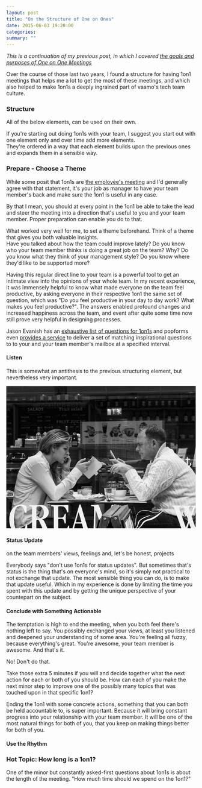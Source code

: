 ```yaml
---
layout: post
title: "On the Structure of One on Ones"
date: 2015-06-03 19:20:00
categories:
summary: ""
---
```


*This is a continuation of my previous post, in which I covered [the goals and
purposes of One on One Meetings][1on1-purpose]*

Over the course of those last two years, I found a structure for having 1on1
meetings that helps me a lot to get the most of these meetings, and which also
helped to make 1on1s a deeply ingrained part of vaamo's tech team culture.

### Structure 

All of the below elements, can be used on their own. 

If you're starting out doing 1on1s with your team, I suggest you start out with
one element only and over time add more elements.  
They're ordered in a way that each element builds upon the previous ones and
expands them in a sensible way.

### Prepare - Choose a Theme

While some posit that 1on1s are [the employee's
meeting][what-to-expect-employee] and I'd generally agree with that statement,
it's your job as manager to have your team member's back and make sure the
1on1 is useful in any case.

By that I mean, you should at every point in the 1on1 be able to take the lead
and steer the meeting into a direction that's useful to you and your team
member. Proper preparation can enable you do to that.

What worked very well for me, to set a theme beforehand. Think of a theme that
gives you both valuable insights.  
Have you talked about how the team could improve lately? Do you know who your
team member thinks is doing a great job on the team? Why? Do you know what they
think of your management style? Do you know where they'd like to be supported
more?

Having this regular direct line to your team is a powerful tool to get an
intimate view into the opinions of your whole team. In my recent experience, it
was immensely helpful to know what made everyone on the team feel productive, by
asking everyone in their respective 1on1 the same set of question, which was
"Do you feel productive in your day to day work? What makes you feel
productive?". The answers enabled profound changes and increased happiness
across the team, and event after quite some time now still prove very helpful in
designing processes.

Jason Evanish has an [exhaustive list of questions for 1on1s][101-questions] and
popforms even [provides a service][1on1-q-newsletter] to deliver a set of
matching inspirational questions to to your and your team member's mailbox at a
specified interval.


#### Listen

This is somewhat an antithesis to the previous structuring element, but
nevertheless very important.

![](/static/img/2015-06-13/listening.jpg)

#### Status Update

on the team members' views, feelings and, let's be honest, projects

Everybody says "don't use 1on1s for status updates". But sometimes that's status
is the thing that's on everyone's mind, so it's simply not practical to not
exchange that update. The most sensible thing you can do, is to make that update
useful. Which in my experience is done by limiting the time you spent with this
update and by getting the unique perspective of your countepart on the subject.


#### Conclude with Something Actionable

The temptation is high to end the meeting, when you both feel there's nothing
left to say. You possibly exchanged your views, at least you listened and
deepened your understanding of some area. You're feeling all fuzzy, because
everything's great. You're awesome, your team member is awesome. And that's it.

No! Don't do that.

Take those extra 5 minutes if you will and decide together what the next action
for each or both of you should be. How can each of you make the next minor step
to improve one of the possibly many topics that was touched upon in that
specific 1on1?

Ending the 1on1 with some concrete actions, something that you can both be held
accountable to, is super important. Because it will bring constant progress into
your relationship with your team member. It will be one of the most natural
things for both of you, that you keep on making things better for both of you.

#### Use the Rhythm


### Hot Topic: How long is a 1on1?

One of the minor but constantly asked-first questions about 1on1s is about the
length of the meeting. "How much time should we spend on the 1on1?"



[1on1-q-newsletter]: https://popforms.com/ones/
[101-questions]: http://jasonevanish.com/2014/05/29/101-questions-to-ask-in-1-on-1s/
[1on1-purpose]: /2015/05/21/1on1-purpose-goals/
[what-to-expect-employee]: https://getlighthouse.com/blog/one-on-ones-employee-know/
